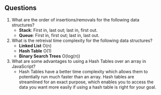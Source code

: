 ## Questions
1. What are the order of insertions/removals for the following data structures?
   - **Stack**: First in, last out; last in, first out.
   - **Queue**: First in, first out; last in, last out.
2. What is the retreival time complexity for the following data structures?
   - **Linked List** O(n)
   - **Hash Table** O(1)
   - **Binary Search Trees** O(log(n))
2. What are some advantages to using a Hash Tables over an array in JavaScript?
   - Hash Tables have a better time complexity which allows them to potentially run much faster than an array. Hash tables are streamlined for an exact purpose, which enables you to access the data you want more easily if using a hash table is right for your goal.